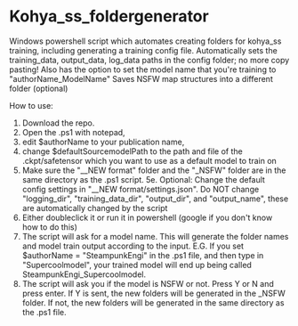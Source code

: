 # Kohya_ss_foldergenerator
Windows powershell script which automates creating folders for kohya_ss training, including generating a training config file.
Automatically sets the training_data, output_data, log_data paths in the config folder; no more copy pasting!
Also has the option to set the model name that you're training to "authorName_ModelName"
Saves NSFW map structures into a different folder (optional)

How to use:
1. Download the repo. 
2. Open the .ps1 with notepad, 
3. edit $authorName to your publication name, 
4. change $defaultSourcemodelPath to the path and file of the .ckpt/safetensor which you want to use as a default model to train on
5. Make sure the "__NEW format" folder and the "_NSFW" folder are in the same directory as the .ps1 script. 
5e. Optional: Change the default config settings in "__NEW format/settings.json". Do NOT change "logging_dir", "training_data_dir", "output_dir", and "output_name", these are automatically changed by the script
6. Either doubleclick it or run it in powershell (google if you don't know how to do this)
7. The script will ask for a model name. This will generate the folder names and model train output according to the input. 
E.G. If you set $authorName = "SteampunkEngi" in the .ps1 file, and then type in "Supercoolmodel", your trained model will end up being called SteampunkEngi_Supercoolmodel.
8. The script will ask you if the model is NSFW or not. Press Y or N and press enter. If Y is sent, the new folders will be generated in the _NSFW folder. If not, the new folders will be generated in the same directory as the .ps1 file.

